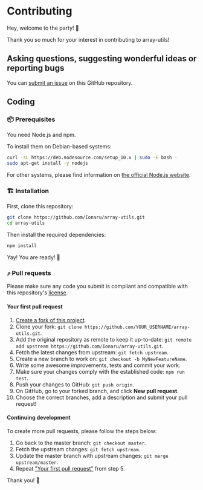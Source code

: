 # Contributing

Hey, welcome to the party! 🎉

Thank you so much for your interest in contributing to array-utils!


## Asking questions, suggesting wonderful ideas or reporting bugs

You can [submit an issue️](https://github.com/Ionaru/array-utils/issues) on this GitHub repository.


## Coding

### 📦 Prerequisites

You need Node.js and npm.

To install them on Debian-based systems:

```bash
curl -sL https://deb.nodesource.com/setup_10.x | sudo -E bash -
sudo apt-get install -y nodejs
```

For other systems, please find information on [the official Node.js website](https://nodejs.org/en/download/).


### 🏗️ Installation

First, clone this repository:

```bash
git clone https://github.com/Ionaru/array-utils.git
cd array-utils
```

Then install the required dependencies:

```bash
npm install
```

Yay! You are ready! 🍾


### ⤴️ Pull requests

Please make sure any code you submit is compliant and compatible with this repository's [license](./LICENSE).

#### Your first pull request
1. [Create a fork of this project](https://github.com/Ionaru/array-utils/fork).
2. Clone your fork: `git clone https://github.com/YOUR_USERNAME/array-utils.git`.
3. Add the original repository as remote to keep it up-to-date: `git remote add upstream https://github.com/Ionaru/array-utils.git`.
4. Fetch the latest changes from upstream: `git fetch upstream`.
5. Create a new branch to work on: `git checkout -b MyNewFeatureName`.
6. Write some awesome improvements, tests and commit your work.
7. Make sure your changes comply with the established code: `npm run test`.
8. Push your changes to GitHub: `git push origin`.
9. On GitHub, go to your forked branch, and click **New pull request**.
10. Choose the correct branches, add a description and submit your pull request!

#### Continuing development
To create more pull requests, please follow the steps below:
1. Go back to the master branch: `git checkout master`.
2. Fetch the upstream changes: `git fetch upstream`.
3. Update the master branch with upstream changes: `git merge upstream/master`.
4. Repeat ["Your first pull request"](#your-first-pull-request) from step 5.

Thank you! 💜
